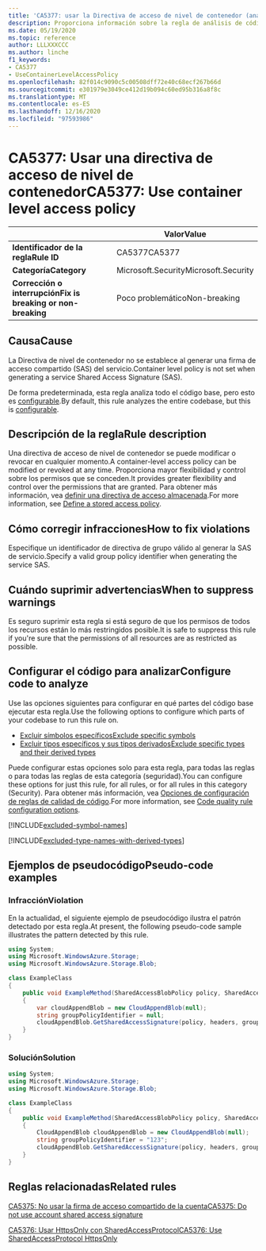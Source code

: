 ```yaml
---
title: 'CA5377: usar la Directiva de acceso de nivel de contenedor (análisis de código)'
description: Proporciona información sobre la regla de análisis de código CA5377, incluidas las causas, cómo corregir las infracciones y cuándo suprimirlas.
ms.date: 05/19/2020
ms.topic: reference
author: LLLXXXCCC
ms.author: linche
f1_keywords:
- CA5377
- UseContainerLevelAccessPolicy
ms.openlocfilehash: 82f014c9090c5c00508dff72e40c68ecf267b66d
ms.sourcegitcommit: e301979e3049ce412d19b094c60ed95b316a8f8c
ms.translationtype: MT
ms.contentlocale: es-ES
ms.lasthandoff: 12/16/2020
ms.locfileid: "97593986"
---
```

# <a name="ca5377-use-container-level-access-policy"></a><span data-ttu-id="0d7e2-103">CA5377: Usar una directiva de acceso de nivel de contenedor</span><span class="sxs-lookup"><span data-stu-id="0d7e2-103">CA5377: Use container level access policy</span></span>

| | <span data-ttu-id="0d7e2-104">Valor</span><span class="sxs-lookup"><span data-stu-id="0d7e2-104">Value</span></span> |
|-|-|
| <span data-ttu-id="0d7e2-105">**Identificador de la regla**</span><span class="sxs-lookup"><span data-stu-id="0d7e2-105">**Rule ID**</span></span> |<span data-ttu-id="0d7e2-106">CA5377</span><span class="sxs-lookup"><span data-stu-id="0d7e2-106">CA5377</span></span>|
| <span data-ttu-id="0d7e2-107">**Categoría**</span><span class="sxs-lookup"><span data-stu-id="0d7e2-107">**Category**</span></span> |<span data-ttu-id="0d7e2-108">Microsoft.Security</span><span class="sxs-lookup"><span data-stu-id="0d7e2-108">Microsoft.Security</span></span>|
| <span data-ttu-id="0d7e2-109">**Corrección o interrupción**</span><span class="sxs-lookup"><span data-stu-id="0d7e2-109">**Fix is breaking or non-breaking**</span></span> |<span data-ttu-id="0d7e2-110">Poco problemático</span><span class="sxs-lookup"><span data-stu-id="0d7e2-110">Non-breaking</span></span>|

## <a name="cause"></a><span data-ttu-id="0d7e2-111">Causa</span><span class="sxs-lookup"><span data-stu-id="0d7e2-111">Cause</span></span>

<span data-ttu-id="0d7e2-112">La Directiva de nivel de contenedor no se establece al generar una firma de acceso compartido (SAS) del servicio.</span><span class="sxs-lookup"><span data-stu-id="0d7e2-112">Container level policy is not set when generating a service Shared Access Signature (SAS).</span></span>

<span data-ttu-id="0d7e2-113">De forma predeterminada, esta regla analiza todo el código base, pero esto es [configurable](#configure-code-to-analyze).</span><span class="sxs-lookup"><span data-stu-id="0d7e2-113">By default, this rule analyzes the entire codebase, but this is [configurable](#configure-code-to-analyze).</span></span>

## <a name="rule-description"></a><span data-ttu-id="0d7e2-114">Descripción de la regla</span><span class="sxs-lookup"><span data-stu-id="0d7e2-114">Rule description</span></span>

<span data-ttu-id="0d7e2-115">Una directiva de acceso de nivel de contenedor se puede modificar o revocar en cualquier momento.</span><span class="sxs-lookup"><span data-stu-id="0d7e2-115">A container-level access policy can be modified or revoked at any time.</span></span> <span data-ttu-id="0d7e2-116">Proporciona mayor flexibilidad y control sobre los permisos que se conceden.</span><span class="sxs-lookup"><span data-stu-id="0d7e2-116">It provides greater flexibility and control over the permissions that are granted.</span></span> <span data-ttu-id="0d7e2-117">Para obtener más información, vea [definir una directiva de acceso almacenada](/rest/api/storageservices/define-stored-access-policy).</span><span class="sxs-lookup"><span data-stu-id="0d7e2-117">For more information, see [Define a stored access policy](/rest/api/storageservices/define-stored-access-policy).</span></span>

## <a name="how-to-fix-violations"></a><span data-ttu-id="0d7e2-118">Cómo corregir infracciones</span><span class="sxs-lookup"><span data-stu-id="0d7e2-118">How to fix violations</span></span>

<span data-ttu-id="0d7e2-119">Especifique un identificador de directiva de grupo válido al generar la SAS de servicio.</span><span class="sxs-lookup"><span data-stu-id="0d7e2-119">Specify a valid group policy identifier when generating the service SAS.</span></span>

## <a name="when-to-suppress-warnings"></a><span data-ttu-id="0d7e2-120">Cuándo suprimir advertencias</span><span class="sxs-lookup"><span data-stu-id="0d7e2-120">When to suppress warnings</span></span>

<span data-ttu-id="0d7e2-121">Es seguro suprimir esta regla si está seguro de que los permisos de todos los recursos están lo más restringidos posible.</span><span class="sxs-lookup"><span data-stu-id="0d7e2-121">It is safe to suppress this rule if you're sure that the permissions of all resources are as restricted as possible.</span></span>

## <a name="configure-code-to-analyze"></a><span data-ttu-id="0d7e2-122">Configurar el código para analizar</span><span class="sxs-lookup"><span data-stu-id="0d7e2-122">Configure code to analyze</span></span>

<span data-ttu-id="0d7e2-123">Use las opciones siguientes para configurar en qué partes del código base ejecutar esta regla.</span><span class="sxs-lookup"><span data-stu-id="0d7e2-123">Use the following options to configure which parts of your codebase to run this rule on.</span></span>

- [<span data-ttu-id="0d7e2-124">Excluir símbolos específicos</span><span class="sxs-lookup"><span data-stu-id="0d7e2-124">Exclude specific symbols</span></span>](#exclude-specific-symbols)
- [<span data-ttu-id="0d7e2-125">Excluir tipos específicos y sus tipos derivados</span><span class="sxs-lookup"><span data-stu-id="0d7e2-125">Exclude specific types and their derived types</span></span>](#exclude-specific-types-and-their-derived-types)

<span data-ttu-id="0d7e2-126">Puede configurar estas opciones solo para esta regla, para todas las reglas o para todas las reglas de esta categoría (seguridad).</span><span class="sxs-lookup"><span data-stu-id="0d7e2-126">You can configure these options for just this rule, for all rules, or for all rules in this category (Security).</span></span> <span data-ttu-id="0d7e2-127">Para obtener más información, vea [Opciones de configuración de reglas de calidad de código](../code-quality-rule-options.md).</span><span class="sxs-lookup"><span data-stu-id="0d7e2-127">For more information, see [Code quality rule configuration options](../code-quality-rule-options.md).</span></span>

[!INCLUDE[excluded-symbol-names](~/includes/code-analysis/excluded-symbol-names.md)]

[!INCLUDE[excluded-type-names-with-derived-types](~/includes/code-analysis/excluded-type-names-with-derived-types.md)]

## <a name="pseudo-code-examples"></a><span data-ttu-id="0d7e2-128">Ejemplos de pseudocódigo</span><span class="sxs-lookup"><span data-stu-id="0d7e2-128">Pseudo-code examples</span></span>

### <a name="violation"></a><span data-ttu-id="0d7e2-129">Infracción</span><span class="sxs-lookup"><span data-stu-id="0d7e2-129">Violation</span></span>

<span data-ttu-id="0d7e2-130">En la actualidad, el siguiente ejemplo de pseudocódigo ilustra el patrón detectado por esta regla.</span><span class="sxs-lookup"><span data-stu-id="0d7e2-130">At present, the following pseudo-code sample illustrates the pattern detected by this rule.</span></span>

```csharp
using System;
using Microsoft.WindowsAzure.Storage;
using Microsoft.WindowsAzure.Storage.Blob;

class ExampleClass
{
    public void ExampleMethod(SharedAccessBlobPolicy policy, SharedAccessBlobHeaders headers, Nullable<SharedAccessProtocol> protocols, IPAddressOrRange ipAddressOrRange)
    {
        var cloudAppendBlob = new CloudAppendBlob(null);
        string groupPolicyIdentifier = null;
        cloudAppendBlob.GetSharedAccessSignature(policy, headers, groupPolicyIdentifier, protocols, ipAddressOrRange);
    }
}
```

### <a name="solution"></a><span data-ttu-id="0d7e2-131">Solución</span><span class="sxs-lookup"><span data-stu-id="0d7e2-131">Solution</span></span>

```csharp
using System;
using Microsoft.WindowsAzure.Storage;
using Microsoft.WindowsAzure.Storage.Blob;

class ExampleClass
{
    public void ExampleMethod(SharedAccessBlobPolicy policy, SharedAccessBlobHeaders headers, Nullable<SharedAccessProtocol> protocols, IPAddressOrRange ipAddressOrRange)
    {
        CloudAppendBlob cloudAppendBlob = new CloudAppendBlob(null);
        string groupPolicyIdentifier = "123";
        cloudAppendBlob.GetSharedAccessSignature(policy, headers, groupPolicyIdentifier, protocols, ipAddressOrRange);
    }
}
```

## <a name="related-rules"></a><span data-ttu-id="0d7e2-132">Reglas relacionadas</span><span class="sxs-lookup"><span data-stu-id="0d7e2-132">Related rules</span></span>

[<span data-ttu-id="0d7e2-133">CA5375: No usar la firma de acceso compartido de la cuenta</span><span class="sxs-lookup"><span data-stu-id="0d7e2-133">CA5375: Do not use account shared access signature</span></span>](ca5375.md)

[<span data-ttu-id="0d7e2-134">CA5376: Usar HttpsOnly con SharedAccessProtocol</span><span class="sxs-lookup"><span data-stu-id="0d7e2-134">CA5376: Use SharedAccessProtocol HttpsOnly</span></span>](ca5376.md)
